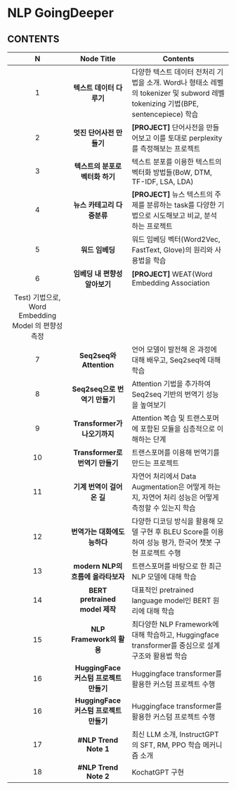 # NLP GoingDeeper
## CONTENTS 

|N|Node Title|Contents|
|:---:|:---:|---|
|1|<b>텍스트 데이터 다루기</b>|다양한 텍스트 데이터 전처리 기법을 소개. Word나 형태소 레벨의 tokenizer 및 subword 레벨 tokenizing 기법(BPE, sentencepiece) 학습|
|2|<b>멋진 단어사전 만들기</b>|<b>[PROJECT]</b> 단어사전을 만들어보고 이를 토대로 perplexity를 측정해보는 프로젝트|
|3|<b>텍스트의 분포로 벡터화 하기</b>|텍스트 분포를 이용한 텍스트의 벡터화 방법들(BoW, DTM, TF-IDF, LSA, LDA)|
|4|<b>뉴스 카테고리 다중분류</b>|<b>[PROJECT]</b> 뉴스 텍스트의 주제를 분류하는 task를 다양한 기법으로 시도해보고 비교, 분석 하는 프로젝트|
|5|<b>워드 임베딩</b>|워드 임베딩 벡터(Word2Vec, FastText, Glove)의 원리와 사용법을 학습|
|6|<b>임베딩 내 편향성 알아보기</b>|<b>[PROJECT]</b> WEAT(Word Embedding Association
Test) 기법으로, Word Embedding Model 의 편향성 측정|
|7|<b>Seq2seq와 Attention</b>|언어 모델이 발전해 온 과정에 대해 배우고, Seq2seq에 대해 학습|
|8|<b>Seq2seq으로 번역기 만들기</b>|Attention 기법을 추가하여 Seq2seq 기반의 번역기 성능을 높여보기|
|9|<b>Transformer가 나오기까지</b>|Attention 복습 및 트랜스포머에 포함된 모듈을 심층적으로 이해하는 단계|
|10|<b>Transformer로 번역기 만들기</b>|트랜스포머를 이용해 번역기를 만드는 프로젝트|
|11|<b>기계 번역이 걸어온 길</b>|자연어 처리에서 Data Augmentation은 어떻게 하는지, 자연어 처리 성능은 어떻게 측정할 수 있는지 학습|
|12|<b>번역가는 대화에도 능하다</b>|다양한 디코딩 방식을 활용해 모델 구현 후 BLEU Score를 이용하여 성능 평가, 한국어 챗봇 구현 프로젝트 수행|
|13|<b>modern NLP의 흐름에 올라타보자</b>|트랜스포머를 바탕으로 한 최근 NLP 모델에 대해 학습|
|14|<b>BERT pretrained model 제작</b>|대표적인 pretrained language model인 BERT 원리에 대해 학습|
|15|<b>NLP Framework의 활용</b>|최다양한 NLP Framework에 대해 학습하고, Huggingface transformer를 중심으로 설계구조와 활용법 학습|
|16|<b>HuggingFace 커스텀 프로젝트 만들기</b>|Huggingface transformer를 활용한 커스텀 프로젝트 수행|
|16|<b>HuggingFace 커스텀 프로젝트 만들기</b>|Huggingface transformer를 활용한 커스텀 프로젝트 수행|
|17|<b>#NLP Trend Note 1</b>|최신 LLM 소개, InstructGPT의 SFT, RM, PPO 학습 메커니즘 소개|
|18|<b>#NLP Trend Note 2</b>|KochatGPT 구현|


